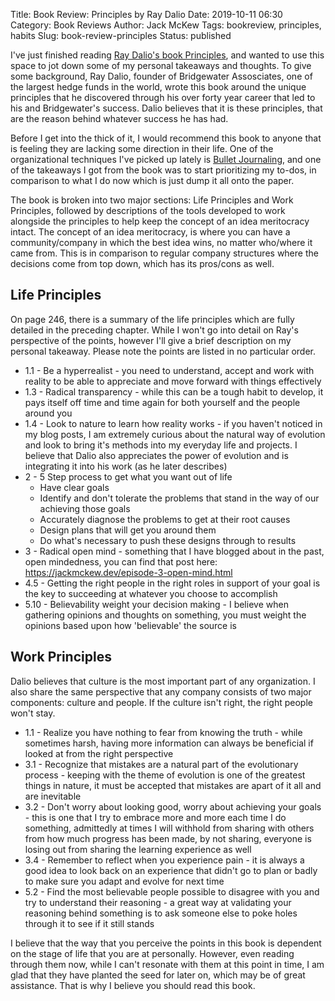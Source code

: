 Title: Book Review: Principles by Ray Dalio
Date: 2019-10-11 06:30
Category: Book Reviews
Author: Jack McKew
Tags: bookreview, principles, habits
Slug: book-review-principles
Status: published

I've just finished reading [Ray Dalio's book Principles](https://www.principles.com/), and wanted to use this space to jot down some of my personal takeaways and thoughts. To give some background, Ray Dalio, founder of Bridgewater Assosciates, one of the largest hedge funds in the world, wrote this book around the unique principles that he discovered through his over forty year career that led to his and Bridgewater's success. Dalio believes that it is these principles, that are the reason behind whatever success he has had.

Before I get into the thick of it, I would recommend this book to anyone that is feeling they are lacking some direction in their life. One of the organizational techniques I've picked up lately is [Bullet Journaling](https://bulletjournal.com/), and one of the takeaways I got from the book was to start prioritizing my to-dos, in comparison to what I do now which is just dump it all onto the paper.

The book is broken into two major sections: Life Principles and Work Principles, followed by descriptions of the tools developed to work alongside the principles to help keep the concept of an idea meritocracy intact. The concept of an idea meritocracy, is where you can have a community/company in which the best idea wins, no matter who/where it came from. This is in comparison to regular company structures where the decisions come from top down, which has its pros/cons as well.

## Life Principles

On page 246, there is a summary of the life principles which are fully detailed in the preceding chapter. While I won't go into detail on Ray's perspective of the points, however I'll give a brief description on my personal takeaway. Please note the points are listed in no particular order.

- 1.1 - Be a hyperrealist - you need to understand, accept and work with reality to be able to appreciate and move forward with things effectively
- 1.3 - Radical transparency - while this can be a tough habit to develop, it pays itself off time and time again for both yourself and the people around you
- 1.4 - Look to nature to learn how reality works - if you haven't noticed in my blog posts, I am extremely curious about the natural way of evolution and look to bring it's methods into my everyday life and projects. I believe that Dalio also appreciates the power of evolution and is integrating it into his work (as he later describes)
- 2 - 5 Step process to get what you want out of life
    - Have clear goals
    - Identify and don't tolerate the problems that stand in the way of our achieving those goals
    - Accurately diagnose the problems to get at their root causes
    - Design plans that will get you around them
    - Do what's necessary to push these designs through to results
- 3 - Radical open mind - something that I have blogged about in the past, open mindedness, you can find that post here: <https://jackmckew.dev/episode-3-open-mind.html>
- 4.5 - Getting the right people in the right roles in support of your goal is the key to succeeding at whatever you choose to accomplish
- 5.10 - Believability weight your decision making - I believe when gathering opinions and thoughts on something, you must weight the opinions based upon how 'believable' the source is

## Work Principles

Dalio believes that culture is the most important part of any organization. I also share the same perspective that any company consists of two major components: culture and people. If the culture isn't right, the right people won't stay.

- 1.1 - Realize you have nothing to fear from knowing the truth - while sometimes harsh, having more information can always be beneficial if looked at from the right perspective
- 3.1 - Recognize that mistakes are a natural part of the evolutionary process - keeping with the theme of evolution is one of the greatest things in nature, it must be accepted that mistakes are apart of it all and are inevitable
- 3.2 - Don't worry about looking good, worry about achieving your goals - this is one that I try to embrace more and more each time I do something, admittedly at times I will withhold from sharing with others from how much progress has been made, by not sharing, everyone is losing out from sharing the learning experience as well
- 3.4 - Remember to reflect when you experience pain - it is always a good idea to look back on an experience that didn't go to plan or badly to make sure you adapt and evolve for next time
- 5.2 - Find the most believable people possible to disagree with you and try to understand their reasoning - a great way at validating your reasoning behind something is to ask someone else to poke holes through it to see if it still stands

I believe that the way that you perceive the points in this book is dependent on the stage of life that you are at personally. However, even reading through them now, while I can't resonate with them at this point in time, I am glad that they have planted the seed for later on, which may be of great assistance. That is why I believe you should read this book.
